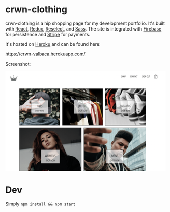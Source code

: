 # crwn-clothing

crwn-clothing is a hip shopping page for my development portfolio. It's built with [React](https://reactjs.org/), [Redux](https://redux.js.org/), [Reselect](https://github.com/reduxjs/reselect), and [Sass](https://sass-lang.com/). The site is integrated with [Firebase](https://firebase.google.com/) for persistence and [Stripe](https://stripe.com/) for payments.

It's hosted on [Heroku](https://www.heroku.com/) and can be found here: 

https://crwn-valbaca.herokuapp.com/

Screenshot:

![Website Screenshot](/doc/screenshot.png?raw=true)


# Dev

Simply `npm install && npm start`